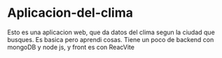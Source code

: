 # Aplicacion-del-clima
Esto es una aplicacion web, que da datos del clima segun la ciudad que busques. Es basica pero aprendi cosas. Tiene un poco de backend con mongoDB y node js, y front es con ReacVite
